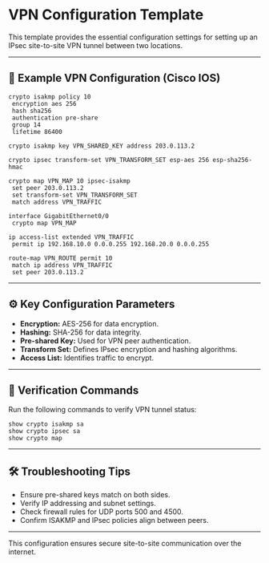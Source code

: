# VPN Configuration Template

This template provides the essential configuration settings for setting up an IPsec site-to-site VPN tunnel between two locations.

---

## 📄 Example VPN Configuration (Cisco IOS)
```shell
crypto isakmp policy 10
 encryption aes 256
 hash sha256
 authentication pre-share
 group 14
 lifetime 86400

crypto isakmp key VPN_SHARED_KEY address 203.0.113.2

crypto ipsec transform-set VPN_TRANSFORM_SET esp-aes 256 esp-sha256-hmac

crypto map VPN_MAP 10 ipsec-isakmp
 set peer 203.0.113.2
 set transform-set VPN_TRANSFORM_SET
 match address VPN_TRAFFIC

interface GigabitEthernet0/0
 crypto map VPN_MAP

ip access-list extended VPN_TRAFFIC
 permit ip 192.168.10.0 0.0.0.255 192.168.20.0 0.0.0.255

route-map VPN_ROUTE permit 10
 match ip address VPN_TRAFFIC
 set peer 203.0.113.2
```

---

## ⚙️ Key Configuration Parameters
- **Encryption:** AES-256 for data encryption.
- **Hashing:** SHA-256 for data integrity.
- **Pre-shared Key:** Used for VPN peer authentication.
- **Transform Set:** Defines IPsec encryption and hashing algorithms.
- **Access List:** Identifies traffic to encrypt.

---

## 🔧 Verification Commands
Run the following commands to verify VPN tunnel status:
```shell
show crypto isakmp sa
show crypto ipsec sa
show crypto map
```

---

## 🛠️ Troubleshooting Tips
- Ensure pre-shared keys match on both sides.
- Verify IP addressing and subnet settings.
- Check firewall rules for UDP ports 500 and 4500.
- Confirm ISAKMP and IPsec policies align between peers.

---

This configuration ensures secure site-to-site communication over the internet.
